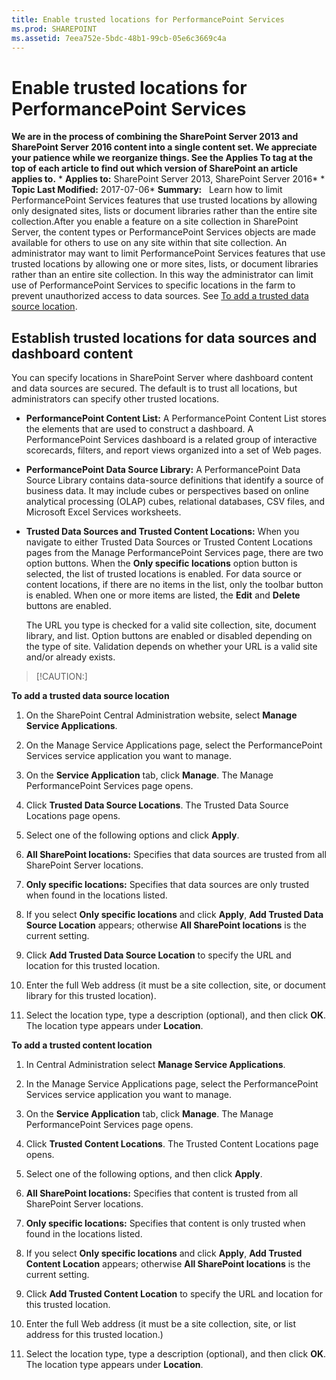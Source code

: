 ```yaml
---
title: Enable trusted locations for PerformancePoint Services
ms.prod: SHAREPOINT
ms.assetid: 7eea752e-5bdc-48b1-99cb-05e6c3669c4a
---
```



# Enable trusted locations for PerformancePoint Services
 **We are in the process of combining the SharePoint Server 2013 and SharePoint Server 2016 content into a single content set. We appreciate your patience while we reorganize things. See the Applies To tag at the top of each article to find out which version of SharePoint an article applies to.** * **Applies to:** SharePoint Server 2013, SharePoint Server 2016*  * **Topic Last Modified:** 2017-07-06* **Summary:**   Learn how to limit PerformancePoint Services features that use trusted locations by allowing only designated sites, lists or document libraries rather than the entire site collection.After you enable a feature on a site collection in SharePoint Server, the content types or PerformancePoint Services objects are made available for others to use on any site within that site collection. An administrator may want to limit PerformancePoint Services features that use trusted locations by allowing one or more sites, lists, or document libraries rather than an entire site collection. In this way the administrator can limit use of PerformancePoint Services to specific locations in the farm to prevent unauthorized access to data sources. See  [To add a trusted data source location](#proc1).
## Establish trusted locations for data sources and dashboard content
<a name="establish_trusted_locations"> </a>

You can specify locations in SharePoint Server where dashboard content and data sources are secured. The default is to trust all locations, but administrators can specify other trusted locations.
- **PerformancePoint Content List:** A PerformancePoint Content List stores the elements that are used to construct a dashboard. A PerformancePoint Services dashboard is a related group of interactive scorecards, filters, and report views organized into a set of Web pages.
    
  
- **PerformancePoint Data Source Library:** A PerformancePoint Data Source Library contains data-source definitions that identify a source of business data. It may include cubes or perspectives based on online analytical processing (OLAP) cubes, relational databases, CSV files, and Microsoft Excel Services worksheets.
    
  
- **Trusted Data Sources and Trusted Content Locations:** When you navigate to either Trusted Data Sources or Trusted Content Locations pages from the Manage PerformancePoint Services page, there are two option buttons. When the **Only specific locations** option button is selected, the list of trusted locations is enabled. For data source or content locations, if there are no items in the list, only the toolbar button is enabled. When one or more items are listed, the **Edit** and **Delete** buttons are enabled.
    
    The URL you type is checked for a valid site collection, site, document library, and list. Option buttons are enabled or disabled depending on the type of site. Validation depends on whether your URL is a valid site and/or already exists. 
    
  

> [!CAUTION:]

  
    
    

 **To add a trusted data source location**
1. On the SharePoint Central Administration website, select **Manage Service Applications**.
    
  
2. On the Manage Service Applications page, select the PerformancePoint Services service application you want to manage.
    
  
3. On the **Service Application** tab, click **Manage**. The Manage PerformancePoint Services page opens.
    
  
4. Click **Trusted Data Source Locations**. The Trusted Data Source Locations page opens.
    
  
5. Select one of the following options and click **Apply**.
    
1. **All SharePoint locations:** Specifies that data sources are trusted from all SharePoint Server locations.
    
  
2. **Only specific locations:** Specifies that data sources are only trusted when found in the locations listed.
    
  
6. If you select **Only specific locations** and click **Apply**, **Add Trusted Data Source Location** appears; otherwise **All SharePoint locations** is the current setting.
    
  
7. Click **Add Trusted Data Source Location** to specify the URL and location for this trusted location.
    
  
8. Enter the full Web address (it must be a site collection, site, or document library for this trusted location).
    
  
9. Select the location type, type a description (optional), and then click **OK**. The location type appears under **Location**.
    
  
 **To add a trusted content location**
1. In Central Administration select **Manage Service Applications**.
    
  
2. In the Manage Service Applications page, select the PerformancePoint Services service application you want to manage.
    
  
3. On the **Service Application** tab, click **Manage**. The Manage PerformancePoint Services page opens.
    
  
4. Click **Trusted Content Locations**. The Trusted Content Locations page opens.
    
  
5. Select one of the following options, and then click **Apply**.
    
1. **All SharePoint locations:** Specifies that content is trusted from all SharePoint Server locations.
    
  
2. **Only specific locations:** Specifies that content is only trusted when found in the locations listed.
    
  
6. If you select **Only specific locations** and click **Apply**, **Add Trusted Content Location** appears; otherwise **All SharePoint locations** is the current setting.
    
  
7. Click **Add Trusted Content Location** to specify the URL and location for this trusted location.
    
  
8. Enter the full Web address (it must be a site collection, site, or list address for this trusted location.)
    
  
9. Select the location type, type a description (optional), and then click **OK**. The location type appears under **Location**.
    
  

